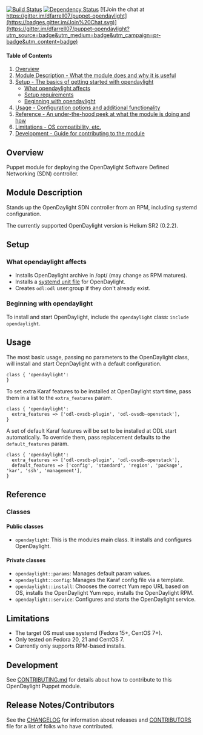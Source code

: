 [![Build Status](https://travis-ci.org/dfarrell07/puppet-opendaylight.svg)](https://travis-ci.org/dfarrell07/puppet-opendaylight) [![Dependency Status](https://gemnasium.com/dfarrell07/puppet-opendaylight.svg)](https://gemnasium.com/dfarrell07/puppet-opendaylight) [![Join the chat at https://gitter.im/dfarrell07/puppet-opendaylight](https://badges.gitter.im/Join%20Chat.svg)](https://gitter.im/dfarrell07/puppet-opendaylight?utm_source=badge&utm_medium=badge&utm_campaign=pr-badge&utm_content=badge)
#### Table of Contents 
1. [Overview](#overview)
2. [Module Description - What the module does and why it is useful](#module-description)
3. [Setup - The basics of getting started with opendaylight](#setup)
    * [What opendaylight affects](#what-opendaylight-affects)
    * [Setup requirements](#setup-requirements)
    * [Beginning with opendaylight](#beginning-with-opendaylight)
4. [Usage - Configuration options and additional functionality](#usage)
5. [Reference - An under-the-hood peek at what the module is doing and how](#reference)
5. [Limitations - OS compatibility, etc.](#limitations)
6. [Development - Guide for contributing to the module](#development)

## Overview

Puppet module for deploying the OpenDaylight Software Defined Networking (SDN) controller.

## Module Description

Stands up the OpenDaylight SDN controller from an RPM, including systemd configuration.

The currently supported OpenDaylight version is Helium SR2 (0.2.2).

## Setup

### What opendaylight affects

* Installs OpenDaylight archive in /opt/ (may change as RPM matures).
* Installs a [systemd unit file](https://github.com/dfarrell07/opendaylight-systemd/) for OpenDaylight.
* Creates `odl:odl` user:group if they don't already exist.

### Beginning with opendaylight

To install and start OpenDaylight, include the `opendaylight` class: `include opendaylight`.

## Usage

The most basic usage, passing no parameters to the OpenDaylight class, will install and start OepnDaylight with a default configuration.

```
class { 'opendaylight':
}
```

To set extra Karaf features to be installed at OpenDaylight start time, pass them in a list to the `extra_features` param.

```
class { 'opendaylight':
  extra_features => ['odl-ovsdb-plugin', 'odl-ovsdb-openstack'],
}
```

A set of default Karaf features will be set to be installed at ODL start automatically. To override them, pass replacement defaults to the `default_features` param.

```
class { 'opendaylight':
  extra_features => ['odl-ovsdb-plugin', 'odl-ovsdb-openstack'],
  default_features => ['config', 'standard', 'region', 'package', 'kar', 'ssh', 'management'],
}
```

## Reference

### Classes

#### Public classes

* `opendaylight`: This is the modules main class. It installs and configures OpenDaylight.

#### Private classes

* `opendaylight::params`: Manages default param values.
* `opendaylight::config`: Manages the Karaf config file via a template.
* `opendaylight::install`: Chooses the correct Yum repo URL based on OS, installs the OpenDaylight Yum repo, installs the OpenDaylight RPM.
* `opendaylight::service`: Configures and starts the OpenDaylight service.

## Limitations

* The target OS must use systemd (Fedora 15+, CentOS 7+).
* Only tested on Fedora 20, 21 and CentOS 7.
* Currently only supports RPM-based installs.

## Development

See [CONTRIBUTING.md](https://github.com/dfarrell07/puppet-opendaylight/blob/master/CONTRIBUTING.md) for details about how to contribute to this OpenDaylight Puppet module.

## Release Notes/Contributors

See the [CHANGELOG](https://github.com/dfarrell07/puppet-opendaylight/blob/master/CHANGELOG) for information about releases and [CONTRIBUTORS](https://github.com/dfarrell07/puppet-opendaylight/blob/master/CONTRIBUTORS) file for a list of folks who have contributed.
